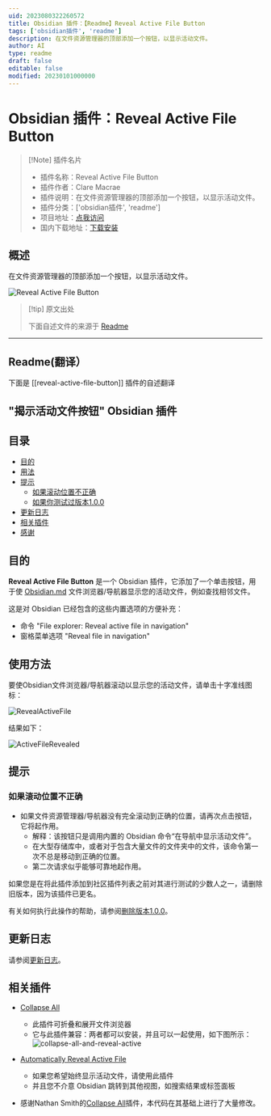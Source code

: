 ```yaml
---
uid: 2023080322260572
title: Obsidian 插件：【Readme】Reveal Active File Button
tags: ['obsidian插件', 'readme']
description: 在文件资源管理器的顶部添加一个按钮，以显示活动文件。
author: AI
type: readme
draft: false
editable: false
modified: 20230101000000
---
```


# Obsidian 插件：Reveal Active File Button

> [!Note] 插件名片
> - 插件名称：Reveal Active File Button
> - 插件作者：Clare Macrae
> - 插件说明：在文件资源管理器的顶部添加一个按钮，以显示活动文件。
> - 插件分类：['obsidian插件', 'readme']
> - 项目地址：[点我访问](https://github.com/claremacrae/reveal-active-file-button-plugin)
> - 国内下载地址：[下载安装](https://pkmer.cn/products/plugin/pluginMarket/?reveal-active-file-button)

## 概述

在文件资源管理器的顶部添加一个按钮，以显示活动文件。

![Reveal Active File Button](https://cdn.pkmer.cn/covers/reveal-active-file-button.png!pkmer)

> [!tip] 原文出处
> 
>下面自述文件的来源于 [Readme](https://ghproxy.net/https://raw.githubusercontent.com/claremacrae/reveal-active-file-button-plugin/main/README.md)
> 

---

## Readme(翻译）

下面是 [[reveal-active-file-button]] 插件的自述翻译


## "揭示活动文件按钮" Obsidian 插件

<!-- toc -->

## 目录

  * [目的](#purpose)
  * [用法](#usage)
  * [提示](#tips)
    * [如果滚动位置不正确](#if-scroll-position-isnt-quite-correct)
    * [如果你测试过版本1.0.0](#if-you-tested-version-100)
  * [更新日志](#changelog)
  * [相关插件](#related-plugins)
  * [感谢](#thanks)<!-- endToc -->

## 目的

**Reveal Active File Button** 是一个 Obsidian 插件，它添加了一个单击按钮，用于使 [Obsidian.md](https://obsidian.md) 文件浏览器/导航器显示您的活动文件，例如查找相邻文件。

这是对 Obsidian 已经包含的这些内置选项的方便补充：

- 命令 "File explorer: Reveal active file in navigation"
- 窗格菜单选项 "Reveal file in navigation"

## 使用方法

要使Obsidian文件浏览器/导航器滚动以显示您的活动文件，请单击十字准线图标：

![RevealActiveFile](docs/images/reveal-active-file-icon.png)

结果如下：

![ActiveFileRevealed](docs/images/active-file-highlighted.png)

## 提示

### 如果滚动位置不正确

- 如果文件资源管理器/导航器没有完全滚动到正确的位置，请再次点击按钮，它将起作用。
  - 解释：该按钮只是调用内置的 Obsidian 命令“在导航中显示活动文件”。
  - 在大型存储库中，或者对于包含大量文件的文件夹中的文件，该命令第一次不总是移动到正确的位置。
  - 第二次请求似乎能够可靠地起作用。

如果您是在将此插件添加到社区插件列表之前对其进行测试的少数人之一，请删除旧版本，因为该插件已更名。

有关如何执行此操作的帮助，请参阅[删除版本1.0.0](docs/RemoveV100.md)。

## 更新日志

请参阅[更新日志](CHANGELOG.md)。

## 相关插件

- [Collapse All](https://github.com/OfficerHalf/obsidian-collapse-all)
  - 此插件可折叠和展开文件浏览器
  - 它与此插件兼容：两者都可以安装，并且可以一起使用，如下图所示：
  ![collapse-all-and-reveal-active](docs/images/collapse-all-and-reveal-active.png)
- [Automatically Reveal Active File](https://github.com/shichongrui/obsidian-reveal-active-file)
  - 如果您希望始终显示活动文件，请使用此插件
  - 并且您不介意 Obsidian 跳转到其他视图，如搜索结果或标签面板

- 感谢Nathan Smith的[Collapse All](https://github.com/OfficerHalf/obsidian-collapse-all)插件，本代码在其基础上进行了大量修改。



